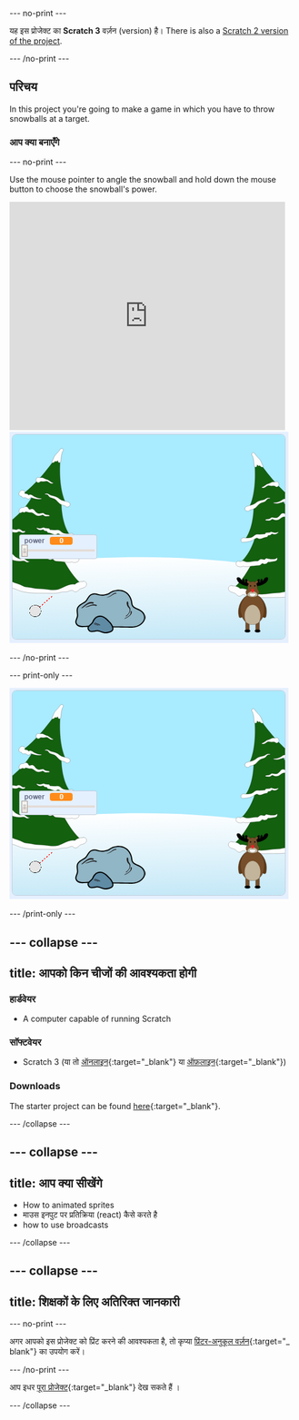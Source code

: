 --- no-print ---

यह इस प्रोजेक्ट का **Scratch 3** वर्ज़न (version) है। There is also a [Scratch 2 version of the project](https://projects.raspberrypi.org/en/projects/snowball-fight-scratch2).

--- /no-print ---

## परिचय

In this project you're going to make a game in which you have to throw snowballs at a target.

### आप क्या बनाएँगे

--- no-print ---

Use the mouse pointer to angle the snowball and hold down the mouse button to choose the snowball's power.

<div class="scratch-preview">
  <iframe allowtransparency="true" width="485" height="402" src="https://scratch.mit.edu/projects/embed/302159331/?autostart=true" frameborder="0" scrolling="no"></iframe>
  <img src="images/snow-final.png">
</div>

--- /no-print ---

--- print-only ---

![complete project](images/snow-final.png)

--- /print-only ---

--- collapse ---
---
title: आपको किन चीजों की आवश्यकता होगी
---

### हार्डवेयर

+ A computer capable of running Scratch

### सॉफ्टवेयर

+ Scratch 3 (या तो [ऑनलाइन](http://rpf.io/scratchon){:target="_blank"} या [ऑफ़लाइन](http://rpf.io/scratchoff){:target="_blank"})

### Downloads

The starter project can be found [here](http://rpf.io/p/en/snowball-fight-go){:target="_blank"}.

--- /collapse ---

--- collapse ---
---
title: आप क्या सीखेंगे
---

- How to animated sprites
- माउस इनपुट पर प्रतिक्रिया (react) कैसे करते है
- how to use broadcasts

--- /collapse ---

--- collapse ---
---
title: शिक्षकों के लिए अतिरिक्त जानकारी
---

--- no-print ---

अगर आपको इस प्रोजेक्ट को प्रिंट करने की आवश्यकता है, तो कृप्या [प्रिंटर-अनुकूल वर्ज़न](https://projects.raspberrypi.org/en/projects/snowball-fight/print){:target="_ blank"} का उपयोग करें।

--- /no-print ---

आप इधर [पूरा प्रोजेक्ट](http://rpf.io/p/en/snowball-fight-get){:target="_blank"} देख सकते हैं ।

--- /collapse ---
